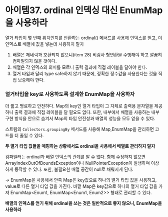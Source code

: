 # 아이템37. ordinal 인덱싱 대신 EnumMap을 사용하라

열거 타입이 몇 번째 위치인지를 반환하는 ordinal() 메서드를 사용해 인덱스를 얻고, 이 인덱스로 배열에 값을 넣는데 사용하지 말자

1. 배열은 제네릭과 호환되지 않으니(item 28) 비검사 형변환을 수행해야 하고 깔끔히 컴파일되지 않을 것이다.
2. 배열은 각 인덱스의 의미를 모르니 출력 결과에 직접 레이블을 달아야 한다.
3. 열거 타입과 달리 type safe하지 않기 때문에, 정확한 정수값을 사용한다는 것을 직접 보증해야 한다.

### 열거타입을 key로 사용하도록 설계한 EnumMap을 사용하자

더 짧고 명료하고 안전하다. Map의 key인 열거 타입이 그 자체로 출력용 문자열을 제공하니 출력 결과에 직접 레이블을 달 필요도 없다.
또한, 내부에서 배열을 사용하는 내부 구현 방식을 안으로 숨겨서 Map의 타입 안전성과 배열의 성능을 모두 얻을 수 있다.

스트림의 `Collectors.groupingBy` 메서드를 사용해 Map,EnumMap을 관리하면 코드를 더 줄일 수 있다.

**두 열거 타입 값들을 매핑하는 상황에서도 ordinal을 사용해서 배열로 관리하지 말자**

컴파일러는 ordinal과 배열 인덱스의 관계를 알 수 없다. 함께 수정하지 않으면 ArrayIndexOutOfBoundsException이나 NullPointerException이 발생하며 이상하게 동작할 수 있다. 또한, 불필요한 배열 공간이 null로 채워지게 된다.

→ EnumMap을 사용해서 안쪽 Map은 key값으로 하나의 열거 타입 값을 사용하고, value로 다른 열거 타입 값을 가진다. 바깥 Map은 key값으로 하나의 열거 타입 값을 가져 EnumMap<Enum1, EnumMap<Enum1, Enum2>> 형태로 관리할 수 있다.

**배열의 인덱스를 얻기 위해 ordinal을 쓰는 것은 일반적으로 좋지 않으니, EnumMap을 사용하라**